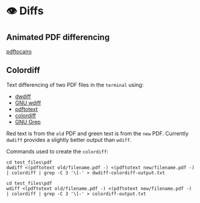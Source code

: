 # 👁️ Diffs

## Animated PDF differencing

[pdftocairo](https://www.mankier.com/1/pdftocairo)

## Colordiff

Text differencing of two PDF files in the `terminal` using:

- [dwdiff](https://linux.die.net/man/1/dwdiff)
- [GNU wdiff](https://www.gnu.org/software/wdiff/)
- [pdftotext](https://www.xpdfreader.com/pdftotext-man.html)
- [colordiff](https://www.colordiff.org/)
- [GNU Grep](https://www.gnu.org/software/grep/manual/grep.html)

Red text is from the `old` PDF and green text is from the `new` PDF. Currently
`dwdiff` provides a slightly better output than `wdiff`.

Commands used to create the `colordiff`:

```
cd test_files\pdf
dwdiff <(pdftotext old/filename.pdf -) <(pdftotext new/filename.pdf -) | colordiff | grep -C 3 '\[-' > dwdiff-colordiff-output.txt
```

```
cd test_files\pdf
wdiff <(pdftotext old/filename.pdf -) <(pdftotext new/filename.pdf -) | colordiff | grep -C 3 '\[-' > colordiff-output.txt
```
